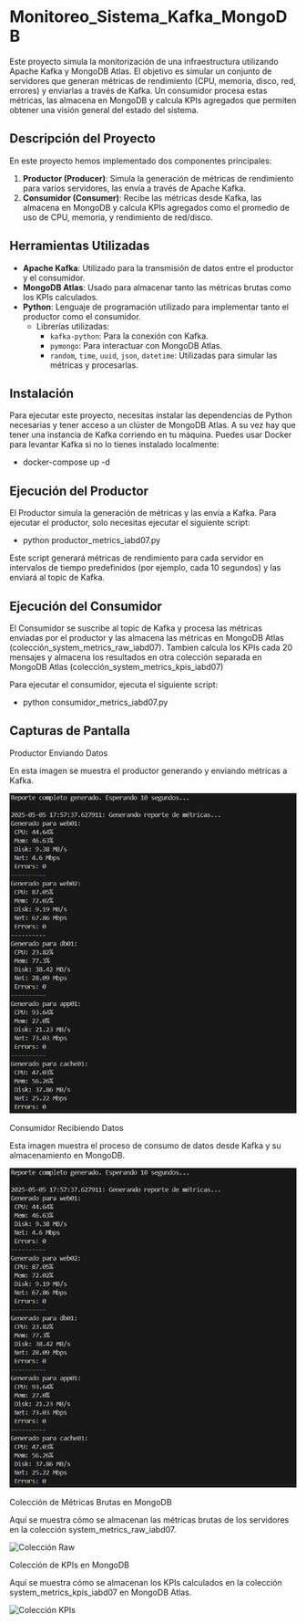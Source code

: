 # Monitoreo_Sistema_Kafka_MongoDB

Este proyecto simula la monitorización de una infraestructura utilizando Apache Kafka y MongoDB Atlas. El objetivo es simular un conjunto de servidores que generan métricas de rendimiento (CPU, memoria, disco, red, errores) y enviarlas a través de Kafka. Un consumidor procesa estas métricas, las almacena en MongoDB y calcula KPIs agregados que permiten obtener una visión general del estado del sistema.

## Descripción del Proyecto

En este proyecto hemos implementado dos componentes principales:

1. **Productor (Producer)**: Simula la generación de métricas de rendimiento para varios servidores, las envía a través de Apache Kafka.
2. **Consumidor (Consumer)**: Recibe las métricas desde Kafka, las almacena en MongoDB y calcula KPIs agregados como el promedio de uso de CPU, memoria, y rendimiento de red/disco.

## Herramientas Utilizadas

- **Apache Kafka**: Utilizado para la transmisión de datos entre el productor y el consumidor.
- **MongoDB Atlas**: Usado para almacenar tanto las métricas brutas como los KPIs calculados.
- **Python**: Lenguaje de programación utilizado para implementar tanto el productor como el consumidor.
  - Librerías utilizadas:
    - `kafka-python`: Para la conexión con Kafka.
    - `pymongo`: Para interactuar con MongoDB Atlas.
    - `random`, `time`, `uuid`, `json`, `datetime`: Utilizadas para simular las métricas y procesarlas.

## Instalación

Para ejecutar este proyecto, necesitas instalar las dependencias de Python necesarias y tener acceso a un clúster de MongoDB Atlas.
A su vez hay que tener una instancia de Kafka corriendo en tu máquina. Puedes usar Docker para levantar Kafka si no lo tienes instalado localmente: 
- docker-compose up -d

## Ejecución del Productor

El Productor simula la generación de métricas y las envía a Kafka. Para ejecutar el productor, solo necesitas ejecutar el siguiente script:

- python productor_metrics_iabd07.py

Este script generará métricas de rendimiento para cada servidor en intervalos de tiempo predefinidos (por ejemplo, cada 10 segundos) y las enviará al topic de Kafka.

## Ejecución del Consumidor

El Consumidor se suscribe al topic de Kafka y procesa las métricas enviadas por el productor y las almacena las métricas en MongoDB Atlas (colección_system_metrics_raw_iabd07). Tambien calcula los KPIs cada 20 mensajes y almacena los resultados en otra colección separada en MongoDB Atlas (colección_system_metrics_kpis_iabd07)

Para ejecutar el consumidor, ejecuta el siguiente script:

- python consumidor_metrics_iabd07.py

## Capturas de Pantalla

Productor Enviando Datos

En esta imagen se muestra el productor generando y enviando métricas a Kafka.

![Productor Enviando Datos](Imagenes/productor_enviando_datos.jpg)

Consumidor Recibiendo Datos

Esta imagen muestra el proceso de consumo de datos desde Kafka y su almacenamiento en MongoDB.

![Consumidor Recibiendo Datos](Imagenes/consumidor_recibiendo_datos.jpg)

Colección de Métricas Brutas en MongoDB

Aquí se muestra cómo se almacenan las métricas brutas de los servidores en la colección system_metrics_raw_iabd07.

![Colección Raw](Imagenes/colección_system_metrics_raw_iabd07.jpg)

Colección de KPIs en MongoDB

Aquí se muestra cómo se almacenan los KPIs calculados en la colección system_metrics_kpis_iabd07 en MongoDB Atlas.

![Colección KPIs](Imagenes/colección_system_metrics_kpis_iabd07.jpg)

